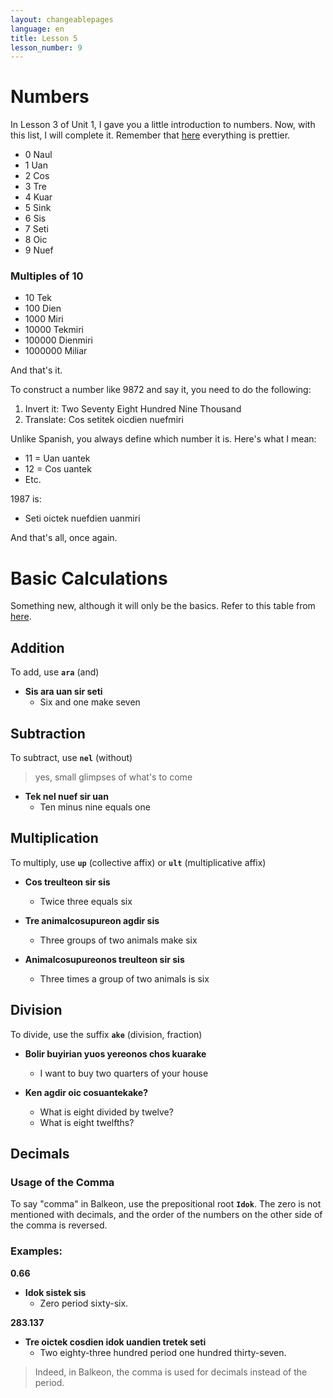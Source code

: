 ```yaml
---
layout: changeablepages
language: en
title: Lesson 5
lesson_number: 9
---
```


# Numbers

In Lesson 3 of Unit 1, I gave you a little introduction to numbers. Now, with this list, I will complete it. Remember that [here](../../../../docs/numbers) everything is prettier.

- 0 Naul
- 1 Uan
- 2 Cos
- 3 Tre
- 4 Kuar
- 5 Sink
- 6 Sis
- 7 Seti
- 8 Oic
- 9 Nuef

### Multiples of 10

- 10 Tek
- 100 Dien
- 1000 Miri
- 10000 Tekmiri
- 100000 Dienmiri
- 1000000 Miliar

And that's it.

To construct a number like 9872 and say it, you need to do the following:

1. Invert it: Two Seventy Eight Hundred Nine Thousand
2. Translate: Cos setitek oicdien nuefmiri

Unlike Spanish, you always define which number it is. Here's what I mean:

- 11 = Uan uantek
- 12 = Cos uantek
- Etc.

1987 is:
- Seti oictek nuefdien uanmiri

And that's all, once again.

# Basic Calculations

Something new, although it will only be the basics. Refer to this table from [here](../../../../docs/numbers). 

## Addition

To add, use **`ara`** (and)

- **Sis ara uan sir seti**
  - Six and one make seven

## Subtraction

To subtract, use **`nel`** (without)
> yes, small glimpses of what's to come

- **Tek nel nuef sir uan**
  - Ten minus nine equals one

## Multiplication

To multiply, use **`up`** (collective affix) or **`ult`** (multiplicative affix)

- **Cos treulteon sir sis**
  - Twice three equals six

- **Tre animalcosupureon agdir sis**
  - Three groups of two animals make six
  
- **Animalcosupureonos treulteon sir sis**
  - Three times a group of two animals is six

## Division

To divide, use the suffix **`ake`** (division, fraction)

- **Bolir buyirian yuos yereonos chos kuarake**
  - I want to buy two quarters of your house

- **Ken agdir oic cosuantekake?**
  - What is eight divided by twelve?
  - What is eight twelfths?

## Decimals

### Usage of the Comma

To say "comma" in Balkeon, use the prepositional root **`Idok`**. The zero is not mentioned with decimals, and the order of the numbers on the other side of the comma is reversed.

### Examples:

**0.66**
- **Idok sistek sis**
  - Zero period sixty-six.

**283.137**
- **Tre oictek cosdien idok uandien tretek seti**
  - Two eighty-three hundred period one hundred thirty-seven.

> Indeed, in Balkeon, the comma is used for decimals instead of the period.
